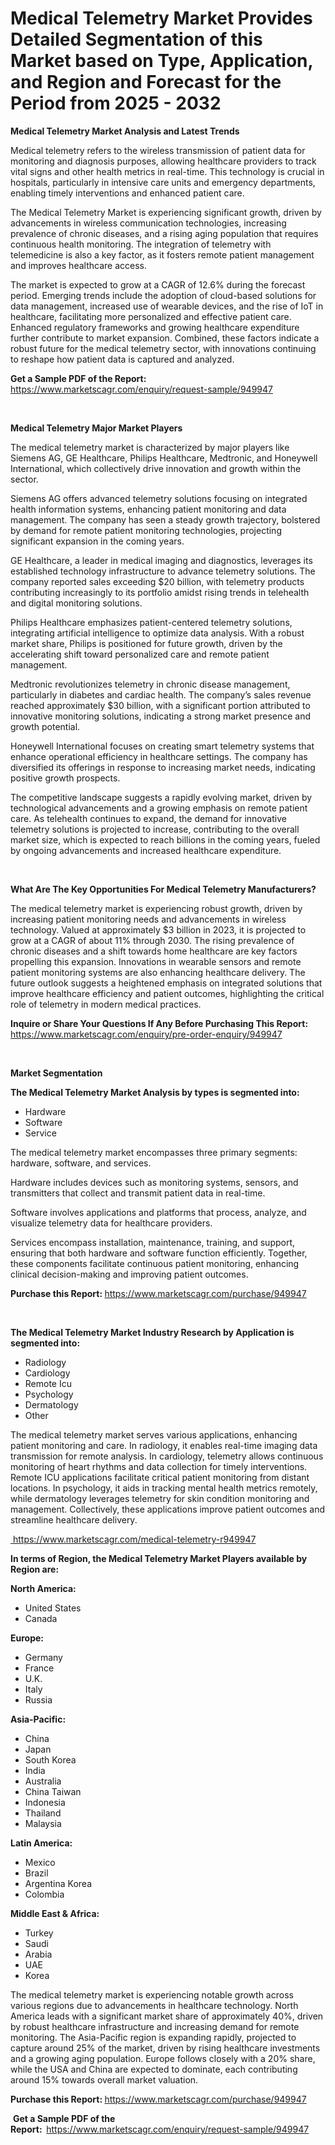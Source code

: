 <p><h1>Medical Telemetry Market Provides Detailed Segmentation of this Market based on Type, Application, and Region and Forecast for the Period from 2025 - 2032</h1></p><p><strong>Medical Telemetry Market Analysis and Latest Trends</strong></p>
<p><p>Medical telemetry refers to the wireless transmission of patient data for monitoring and diagnosis purposes, allowing healthcare providers to track vital signs and other health metrics in real-time. This technology is crucial in hospitals, particularly in intensive care units and emergency departments, enabling timely interventions and enhanced patient care.</p><p>The Medical Telemetry Market is experiencing significant growth, driven by advancements in wireless communication technologies, increasing prevalence of chronic diseases, and a rising aging population that requires continuous health monitoring. The integration of telemetry with telemedicine is also a key factor, as it fosters remote patient management and improves healthcare access.</p><p>The market is expected to grow at a CAGR of 12.6% during the forecast period. Emerging trends include the adoption of cloud-based solutions for data management, increased use of wearable devices, and the rise of IoT in healthcare, facilitating more personalized and effective patient care. Enhanced regulatory frameworks and growing healthcare expenditure further contribute to market expansion. Combined, these factors indicate a robust future for the medical telemetry sector, with innovations continuing to reshape how patient data is captured and analyzed.</p></p>
<p><strong>Get a Sample PDF of the Report:&nbsp;</strong> <a href="https://www.marketscagr.com/enquiry/request-sample/949947?utm_campaign=1836&utm_medium=2&utm_source=Github&utm_content=ia&utm_term=16042025&utm_id=medical-telemetry">https://www.marketscagr.com/enquiry/request-sample/949947</a></p>
<p>&nbsp;</p>
<p><strong>Medical Telemetry Major Market Players</strong></p>
<p><p>The medical telemetry market is characterized by major players like Siemens AG, GE Healthcare, Philips Healthcare, Medtronic, and Honeywell International, which collectively drive innovation and growth within the sector. </p><p>Siemens AG offers advanced telemetry solutions focusing on integrated health information systems, enhancing patient monitoring and data management. The company has seen a steady growth trajectory, bolstered by demand for remote patient monitoring technologies, projecting significant expansion in the coming years.</p><p>GE Healthcare, a leader in medical imaging and diagnostics, leverages its established technology infrastructure to advance telemetry solutions. The company reported sales exceeding $20 billion, with telemetry products contributing increasingly to its portfolio amidst rising trends in telehealth and digital monitoring solutions.</p><p>Philips Healthcare emphasizes patient-centered telemetry solutions, integrating artificial intelligence to optimize data analysis. With a robust market share, Philips is positioned for future growth, driven by the accelerating shift toward personalized care and remote patient management.</p><p>Medtronic revolutionizes telemetry in chronic disease management, particularly in diabetes and cardiac health. The company’s sales revenue reached approximately $30 billion, with a significant portion attributed to innovative monitoring solutions, indicating a strong market presence and growth potential.</p><p>Honeywell International focuses on creating smart telemetry systems that enhance operational efficiency in healthcare settings. The company has diversified its offerings in response to increasing market needs, indicating positive growth prospects.</p><p>The competitive landscape suggests a rapidly evolving market, driven by technological advancements and a growing emphasis on remote patient care. As telehealth continues to expand, the demand for innovative telemetry solutions is projected to increase, contributing to the overall market size, which is expected to reach billions in the coming years, fueled by ongoing advancements and increased healthcare expenditure.</p></p>
<p>&nbsp;</p>
<p><strong>What Are The Key Opportunities For Medical Telemetry Manufacturers?</strong></p>
<p><p>The medical telemetry market is experiencing robust growth, driven by increasing patient monitoring needs and advancements in wireless technology. Valued at approximately $3 billion in 2023, it is projected to grow at a CAGR of about 11% through 2030. The rising prevalence of chronic diseases and a shift towards home healthcare are key factors propelling this expansion. Innovations in wearable sensors and remote patient monitoring systems are also enhancing healthcare delivery. The future outlook suggests a heightened emphasis on integrated solutions that improve healthcare efficiency and patient outcomes, highlighting the critical role of telemetry in modern medical practices.</p></p>
<p><strong>Inquire or Share Your Questions If Any Before Purchasing This Report:</strong> <a href="https://www.marketscagr.com/enquiry/pre-order-enquiry/949947?utm_campaign=1836&utm_medium=2&utm_source=Github&utm_content=ia&utm_term=16042025&utm_id=medical-telemetry">https://www.marketscagr.com/enquiry/pre-order-enquiry/949947</a></p>
<p>&nbsp;</p>
<p><strong>Market Segmentation</strong></p>
<p><strong>The Medical Telemetry Market Analysis by types is segmented into:</strong></p>
<p><ul><li>Hardware</li><li>Software</li><li>Service</li></ul></p>
<p><p>The medical telemetry market encompasses three primary segments: hardware, software, and services. </p><p>Hardware includes devices such as monitoring systems, sensors, and transmitters that collect and transmit patient data in real-time. </p><p>Software involves applications and platforms that process, analyze, and visualize telemetry data for healthcare providers. </p><p>Services encompass installation, maintenance, training, and support, ensuring that both hardware and software function efficiently. Together, these components facilitate continuous patient monitoring, enhancing clinical decision-making and improving patient outcomes.</p></p>
<p><strong>Purchase this Report:&nbsp;</strong><a href="https://www.marketscagr.com/purchase/949947?utm_campaign=1836&utm_medium=2&utm_source=Github&utm_content=ia&utm_term=16042025&utm_id=medical-telemetry">https://www.marketscagr.com/purchase/949947</a></p>
<p>&nbsp;</p>
<p><strong>The Medical Telemetry Market Industry Research by Application is segmented into:</strong></p>
<p><ul><li>Radiology</li><li>Cardiology</li><li>Remote Icu</li><li>Psychology</li><li>Dermatology</li><li>Other</li></ul></p>
<p><p>The medical telemetry market serves various applications, enhancing patient monitoring and care. In radiology, it enables real-time imaging data transmission for remote analysis. In cardiology, telemetry allows continuous monitoring of heart rhythms and data collection for timely interventions. Remote ICU applications facilitate critical patient monitoring from distant locations. In psychology, it aids in tracking mental health metrics remotely, while dermatology leverages telemetry for skin condition monitoring and management. Collectively, these applications improve patient outcomes and streamline healthcare delivery.</p></p>
<p><a href="https://www.marketscagr.com/medical-telemetry-r949947?utm_campaign=1836&utm_medium=2&utm_source=Github&utm_content=ia&utm_term=16042025&utm_id=medical-telemetry">&nbsp;https://www.marketscagr.com/medical-telemetry-r949947</a></p>
<p><strong>In terms of Region, the Medical Telemetry Market Players available by Region are:</strong></p>
<p>
    <p> <strong> North America: </strong>
        <ul>
            <li>United States</li>
            <li>Canada</li>
        </ul>
        </p> 
    <p> <strong> Europe: </strong>
        <ul>
            <li>Germany</li>
            <li>France</li>
            <li>U.K.</li>
            <li>Italy</li>
            <li>Russia</li>
        </ul>
        </p> 
    <p> <strong> Asia-Pacific: </strong>
        <ul>
            <li>China</li>
            <li>Japan</li>
            <li>South Korea</li>
            <li>India</li>
            <li>Australia</li>
            <li>China Taiwan</li>
            <li>Indonesia</li>
            <li>Thailand</li>
            <li>Malaysia</li>
        </ul>
        </p> 
    <p> <strong> Latin America: </strong>
        <ul>
            <li>Mexico</li>
            <li>Brazil</li>
            <li>Argentina Korea</li>
            <li>Colombia</li>
        </ul>
        </p> 
    <p> <strong> Middle East & Africa: </strong>
        <ul>
            <li>Turkey</li>
            <li>Saudi</li>
            <li>Arabia</li>
            <li>UAE</li>
            <li>Korea</li>
        </ul>
    </p>
    </p>
<p><p>The medical telemetry market is experiencing notable growth across various regions due to advancements in healthcare technology. North America leads with a significant market share of approximately 40%, driven by robust healthcare infrastructure and increasing demand for remote monitoring. The Asia-Pacific region is expanding rapidly, projected to capture around 25% of the market, driven by rising healthcare investments and a growing aging population. Europe follows closely with a 20% share, while the USA and China are expected to dominate, each contributing around 15% towards overall market valuation.</p></p>
<p><strong>Purchase this Report: </strong><a href="https://www.marketscagr.com/purchase/949947?utm_campaign=1836&utm_medium=2&utm_source=Github&utm_content=ia&utm_term=16042025&utm_id=medical-telemetry">https://www.marketscagr.com/purchase/949947</a></p>
<p>&nbsp;<strong>Get a Sample PDF of the Report:&nbsp;&nbsp;</strong><a href="https://www.marketscagr.com/enquiry/request-sample/949947?utm_campaign=1836&utm_medium=2&utm_source=Github&utm_content=ia&utm_term=16042025&utm_id=medical-telemetry">https://www.marketscagr.com/enquiry/request-sample/949947</a></p>
<p><strong></strong></p>
<p><p></p><p></p><p></p></p>